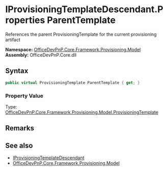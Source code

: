 # IProvisioningTemplateDescendant.Properties ParentTemplate
 References the parent ProvisioningTemplate for the current provisioning artifact   

**Namespace:** [OfficeDevPnP.Core.Framework.Provisioning.Model](OfficeDevPnP.Core.Framework.Provisioning.Model.md)  
**Assembly:** OfficeDevPnP.Core.dll  
## Syntax
```C#
public virtual ProvisioningTemplate ParentTemplate { get; }
```

### Property Value
Type: [OfficeDevPnP.Core.Framework.Provisioning.Model.ProvisioningTemplate](OfficeDevPnP.Core.Framework.Provisioning.Model.ProvisioningTemplate.md)  

## Remarks
  
## See also
- [IProvisioningTemplateDescendant](OfficeDevPnP.Core.Framework.Provisioning.Model.IProvisioningTemplateDescendant.md) 
- [OfficeDevPnP.Core.Framework.Provisioning.Model](OfficeDevPnP.Core.Framework.Provisioning.Model.md) 
